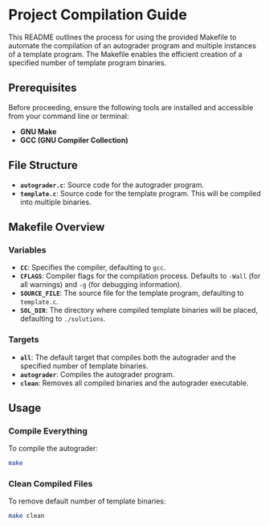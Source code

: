 # Project Compilation Guide

This README outlines the process for using the provided Makefile to automate the compilation of an autograder program and multiple instances of a template program. The Makefile enables the efficient creation of a specified number of template program binaries.

## Prerequisites

Before proceeding, ensure the following tools are installed and accessible from your command line or terminal:

- **GNU Make**
- **GCC (GNU Compiler Collection)**

## File Structure

- **`autograder.c`**: Source code for the autograder program.
- **`template.c`**: Source code for the template program. This will be compiled into multiple binaries.

## Makefile Overview

### Variables

- **`CC`**: Specifies the compiler, defaulting to `gcc`.
- **`CFLAGS`**: Compiler flags for the compilation process. Defaults to `-Wall` (for all warnings) and `-g` (for debugging information).
- **`SOURCE_FILE`**: The source file for the template program, defaulting to `template.c`.
- **`SOL_DIR`**: The directory where compiled template binaries will be placed, defaulting to `./solutions`.

### Targets

- **`all`**: The default target that compiles both the autograder and the specified number of template binaries.
- **`autograder`**: Compiles the autograder program.
- **`clean`**: Removes all compiled binaries and the autograder executable.

## Usage

### Compile Everything

To compile the autograder:

```bash
make
```

### Clean Compiled Files

To remove default number of template binaries:

```bash
make clean
```

